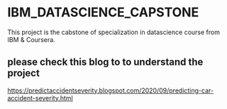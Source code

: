 # IBM_DATASCIENCE_CAPSTONE
This project is the cabstone of specialization in datascience course from IBM & Coursera. 

## please check this blog to to understand the project

https://predictaccidentseverity.blogspot.com/2020/09/predicting-car-accident-severity.html
